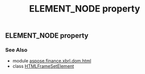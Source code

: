 ﻿---
title: ELEMENT_NODE property
second_title: Aspose.Finance for Python via .NET API References
description: 
type: docs
weight: 170
url: /python-net/aspose.finance.xbrl.dom.html/htmlframesetelement/element_node/
is_root: false
---

## ELEMENT_NODE property


### See Also
* module [aspose.finance.xbrl.dom.html](../../)
* class [HTMLFrameSetElement](/finance/python-net/aspose.finance.xbrl.dom.html/htmlframesetelement)
